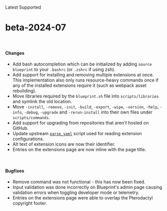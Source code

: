 <span class="badge bg-success-subtle border border-success-subtle text-success-emphasis rounded-pill"><i class="bi bi-check-lg"></i> Latest</span>
<span class="badge bg-primary-subtle border border-primary-subtle text-primary-emphasis rounded-pill"><i class="bi bi-hash"></i> Supported</span>
# beta-2024-07
<br/>

#### Changes
- Add bash autocompletion which can be initialized by adding `source blueprint` to your `.bashrc` (or `.zshrc` if using zsh).
- Add support for installing and removing multiple extensions at once. This implementation also only runs resource-heavy commands once if any of the installed extensions require it (such as webpack asset rebuilding).
- Move libraries required by the `blueprint.sh` file into `scripts/libraries` and symlink the old location.
- Move `-install`, `-remove`, `-init`, `-build`, `-export`, `-wipe`, `-version`, `-help`, `-info`, `-debug`, `-upgrade` and `-rerun-install` into their own files under `scripts/commands`.
- Add support for upgrading from repositories that aren't hosted on GitHub.
- Update upstream [`parse_yaml`](https://github.com/mrbaseman/parse_yaml/blob/master/src/parse_yaml.sh) script used for reading extension configurations.
- Alt text of extension icons are now their identifier.
- Entries on the extensions page are now inline with the page title.

<br/>

#### Bugfixes
- Remove command was not functional - this has now been fixed.
- Input validation was done incorrectly on Blueprint's admin page causing validation errors when toggling developer mode or telemetry.
- Entries on the extensions page were able to overlap the Pterodactyl copyright footer.